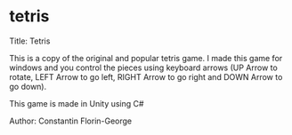 # tetris
Title: Tetris

This is a copy of the original and popular tetris game.
I made this game for windows and you control the pieces using keyboard arrows (UP Arrow to rotate, LEFT Arrow to go left, RIGHT Arrow to go right and DOWN Arrow to go down).

This game is made in Unity using C#

Author: Constantin Florin-George

